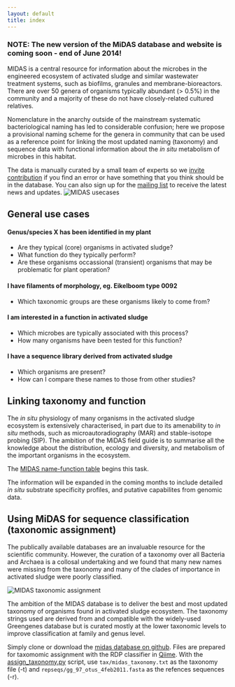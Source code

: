 ```yaml
---
layout: default
title: index
---
```


### NOTE: The new version of the MiDAS database and website is coming soon - end of June 2014!

MIDAS is a central resource for information about the microbes in the engineered ecosystem of activated sludge and similar wastewater treatment systems, such as biofilms, granules and membrane-bioreactors. There are over 50 genera of organisms typically abundant (> 0.5%) in the community and a majority of these do not have closely-related cultured relatives. 

Nomenclature in the anarchy outside of the mainstream systematic bacteriological naming has led to considerable confusion; here we propose a provisional naming scheme for the genera in community that can be used as a reference point for linking the most updated naming (taxonomy) and sequence data with functional information about the _in situ_ metabolism of microbes in this habitat.

The data is manually curated by a small team of experts so we [invite contribution](docs/about.html) if you find an error or have something that you think should be in the database. You can also sign up for the [mailing list](http://bit.ly/midassub) to receive the latest news and updates.
![MIDAS usecases](images/usecases.png)
## General use cases

#### Genus/species X has been identified in my plant
- Are they typical (core) organisms in activated sludge?
- What function do they typically perform?
- Are these organisms occassional (transient) organisms that may be problematic for plant operation?

#### I have filaments of morphology, eg. Eikelboom type 0092
- Which taxonomic groups are these organisms likely to come from?

#### I am interested in a function in activated sludge
- Which microbes are typically associated with this process?
- How many organisms have been tested for this function?

#### I have a sequence library derived from activated sludge
- Which organisms are present? 
- How can I compare these names to those from other studies?

## Linking taxonomy and function
The *in situ* physiology of many organisms in the activated sludge ecosystem is extensively characterised, in part due to its amenability to *in situ* methods, such as microautoradiography (MAR) and stable-isotope probing (SIP). The ambition of the MiDAS field guide is to summarise all the knowledge about the distribution, ecology and diversity, and metabolism of the important organisms in the ecosystem. 

The [MIDAS name-function table](https://docs.google.com/spreadsheet/ccc?key=0AibK9cdlSmXgdDN5NTRnVkVZUTNfOS1KYVIzWXNZb2c&usp=sharing) begins this task. 

The information will be expanded in the coming months to include detailed *in situ* substrate specificity profiles, and putative capabilites from genomic data.


## Using MiDAS for sequence classification (taxonomic assignment)
The publically available databases are an invaluable resource for the scientific community. However, the curation of a taxonomy over all Bacteria and Archaea is a collosal undertaking and we found that many new names were missing from the taxonomy and many of the clades of importance in activated sludge were poorly classified.

![MIDAS taxonomic assignment](images/workflow.png)

The ambition of the MIDAS database is to deliver the best and most updated taxonomy of organisms found in activated sludge ecosystem. The taxonomy strings used are derived from and compatible with the widely-used Greengenes database but is curated mostly at the lower taxonomic levels to improve classification at family and genus level.



Simply clone or download the [midas database on github](https://github.com/aaronsaunders/midas/releases/). Files are prepared for taxomomic assignment with the RDP classifier in [Qiime](http://qiime.org). With the [assign_taxonomy.py](http://qiime.org/scripts/assign_taxonomy.html) script, use `tax/midas_taxonomy.txt` as the taxonomy file (-t) and `repseqs/gg_97_otus_4feb2011.fasta` as the refences sequences (-r).
